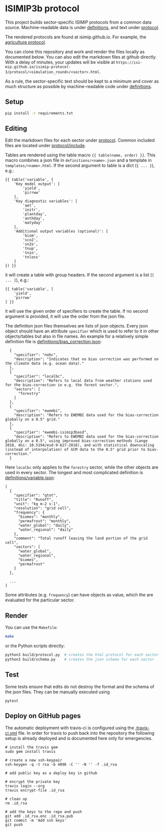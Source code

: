 ISIMIP3b protocol
=================

This project builds sector-specific ISIMIP protocols from a common data source.
Machine-readable data is under [definitions](definitions/), and text under [protocol](protocol/).

The rendered protocols are found at isimip.github.io. For example,
the [agriculture protocol](https://isi-mip.github.io/isimip-protocol-3/protocol/ISIMIP3b/agriculture.html).

You can clone this repository and work and render the files locally as documented below.
You can also edit the markdown files at github directly. With a delay of minutes,
your updates will be visible at `https://isi-mip.github.io/isimip-protocol-3/protocol/<simulation_round>/<sector>.html`.

As a rule, the sector-specific text should be kept to a minimum and cover
as much structure as possible by machine-readable code under [definitions](definitions/).


Setup
-----

```bash
pip install -r requirements.txt
```

Editing
-------

Edit the markdown files for each sector under [protocol](protocol). Common included files are located under [protocol/include](protocol/include).

Tables are rendered using the table macro `{{ table(name, order) }}`. This macro combines a json file in `definitions/<name>.json` and a template in `templates/<name>.html`. If the second argument to table is a dict (`{ ... }`), e.g.:

```
{{ table('variable', {
    'Key model output': [
        'yield',
        'pirrww'
    ],
    'Key diagnostic variables': [
        'aet',
        'initr',
        'plantday',
        'anthday',
        'matyday'
    ],
    'Additional output variables (optional)': [
        'biom',
        'sco2',
        'sn2o',
        'tnup',
        'tnin',
        'tnloss'
    ]
}) }}
```

it will create a table with group headers. If the second argument is a list (`[ ... ]`), e.g.:

```
{{ table('variable', [
	'yield',
    'pirrww'
] }}
```

it will use the given order of specifiers to create the table. If no second argument is provided, it will use the order from the json file.

The definition json files themselves are lists of json objects. Every json object should have an attribute `specifier` which is used to refer to it in other objects/tables but also in file names. An example for a relatively simple definition file is [definitions/bias_correction.json](definitions/bias_correction.json):

```
  {
    "specifier": "nobc",
    "description": "Indicates that no bias correction was performed on the climate data (e.g. ocean data)."
  },
  {
    "specifier": "localbc",
    "description": "Refers to local data from weather stations used for the bias-correction in e.g. the forest sector.",
    "sectors": [
      "forestry"
    ]
  },
  {
    "specifier": "ewembi",
    "description": "Refers to EWEMBI data used for the bias-correction globally on a 0.5° grid."
  },
  {
    "specifier": "ewembi-isimip3basd",
    "description": "Refers to EWEMBI data used for the bias-correction globally on a 0.5°, using improved bias-correction methods (Lange 2018, doi: 10.5194/esd-9-627-2018), and with statistical downscaling (instead of interpolation) of GCM data to the 0.5° grid prior to bias-correction."
  }
```

Here `localbc` only applies to the `forestry` sector, while the other objects are used in every sector. The longest and most complicated definition is [definitions/variable.json](definitions/variable.json):

```
[
  {
    "specifier": "qtot",
    "title": "Runoff",
    "unit": "kg m-2 s-1",
    "resolution": "grid cell",
    "frequency": {
      "biomes": "monthly",
      "permafrost": "monthly",
      "water_global": "daily",
      "water_regional": "daily"
    },
    "comment": "Total runoff leaving the land portion of the grid cell",
    "sectors": [
      "water_global",
      "water_regional",
      "biomes",
      "permafrost"
    ]
  },

  ...
]
```

Some attributes (e.g. `frequency`) can have objects as value, which the are evaluated for the particular sector.


Render
------

You can use the `Makefile`:

```bash
make
```

or the Python scripts directly:

```bash
python3 build/protocol.py  # creates the html protocol for each sector
python3 build/schema.py    # creates the json schema for each sector
```

Test
----

Some tests ensure that edits do not destroy the format and the schema of the json files. They can be manually executed using

```
pytest
```

Deploy on GitHub pages
----------------------

The automatic deployment with travis-ci is configured using the [.travis-ci.yml](.travis-ci.yml) file. In order for travis to push back into the repository the following setup is already deployed and is documented here only for emergencies.

```
# install the travis gem
sudo gem install travis

# create a new ssh-keypair
ssh-keygen -q -t rsa -b 4096 -C '' -N '' -f .id_rsa

# add public key as a deploy key in github

# encrypt the private key
travis login --org
travis encrypt-file .id_rsa

# clean up
rm .id_rsa

# add the keys to the repo and push
git add .id_rsa.enc .id_rsa.pub
git commit -m 'Add ssh keys'
git push
```
